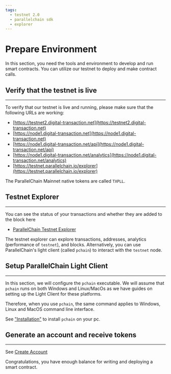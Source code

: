 ```yaml
---
tags:
  - testnet 2.0
  - parallelchain sdk
  - explorer
---
```


# Prepare Environment

In this section, you need the tools and environment to develop and run smart contracts. You can utilize our testnet to deploy and make contract calls. 

## Verify that the testnet is live
---

To verify that our testnet is live and running, please make sure that the following URLs are working:

* [https://testnet2.digital-transaction.net](https://testnet2.digital-transaction.net) 
* [https://node1.digital-transaction.net](https://node1.digital-transaction.net) 
* [https://node1.digital-transaction.net/api](https://node1.digital-transaction.net/api) 
* [https://node1.digital-transaction.net/analytics](https://node1.digital-transaction.net/analytics) 
* [https://testnet.parallelchain.io/explorer](https://testnet.parallelchain.io/explorer) 

The ParallelChain Mainnet native tokens are called `TXPLL`.

## Testnet Explorer
---

You can see the status of your transactions and whether they are added to the block here
- [ParallelChain Testnet Explorer](https://testnet.parallelchain.io/explorer) 

The testnet explorer can explore transactions, addresses, analytics (performance of `testnet`), and blocks. Alternatively, you can use ParallelChain's light client (called `pchain`) to interact with the `testnet` node.

## Setup ParallelChain Light Client 
---

In this section, we will configure the `pchain` executable. We will assume that `pchain` runs on both Windows and Linux/MacOs as we have guides on setting up the Light Client for these platforms. 

Therefore, when you use `pchain`, the same command applies to Windows, Linux and MacOS command line interface.

See ["Installation"](../getting_started/installation.md) to install `pchain` on your pc.

## Generate an account and receive tokens
---

See [Create Account](../getting_started/create_account.md)

Congratulations, you have enough balance for writing and deploying a smart contract.
